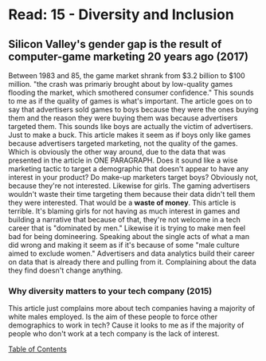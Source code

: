# Read: 15 - Diversity and Inclusion

## Silicon Valley's gender gap is the result of computer-game marketing 20 years ago (2017)

Between 1983 and 85, the game market shrank from $3.2 billion to $100 million. "the crash was primariy brought about by low-quality games flooding the market, which smothered consumer confidence." 
This sounds to me as if the quality of games is what's important. The article goes on to say that advertisers sold games to boys because they were the ones buying them and the reason they were buying them was because advertisers targeted them. 
This sounds like boys are actually the victim of advertisers. Just to make a buck. 
This article makes it seem as if boys only like games because advertisers targeted marketing, not the quality of the games. Which is obviously the other way around, due to the data that was presented in the article in ONE PARAGRAPH.
Does it sound like a wise marketing tactic to target a demographic that doesn't appear to have any interest in your product? 
Do make-up marketers target boys? Obviously not, because they're not interested. Likewise for girls. The gaming advertisers wouldn't waste their time targeting them because their data didn't tell them they were interested. That would be a **waste of money**. 
This article is terrible. It's blaming girls for not having as much interest in games and building a narrative that because of that, they're not welcome in a tech career that is "dominated by men." Likewise it is trying to make men feel bad for being domineering. Speaking about the single acts of what a man did wrong and making it seem as if it's because of some "male culture aimed to exclude women." 
Advertisers and data analytics build their career on data that is already there and pulling from it. Complaining about the data they find doesn't change anything. 

### Why diversity matters to your tech company (2015)

This article just complains more about tech companies having a majority of white males employed. 
Is the aim of these people to force other demographics to work in tech? Cause it looks to me as if the majority of people who don't work at a tech company is the lack of interest. 




[Table of Contents](README.md)